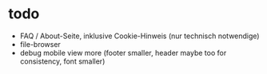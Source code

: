 # todo
- FAQ / About-Seite, inklusive Cookie-Hinweis (nur technisch notwendige)
- file-browser
- debug mobile view more (footer smaller, header maybe too for consistency, font smaller)